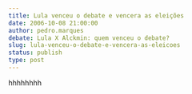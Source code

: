 ```yaml
---
title: Lula venceu o debate e vencera as eleições
date: 2006-10-08 21:00:00
author: pedro.marques
debate: Lula X Alckmin: quem venceu o debate?
slug: lula-venceu-o-debate-e-vencera-as-eleicoes
status: publish 
type: post
---
```


hhhhhhhh
